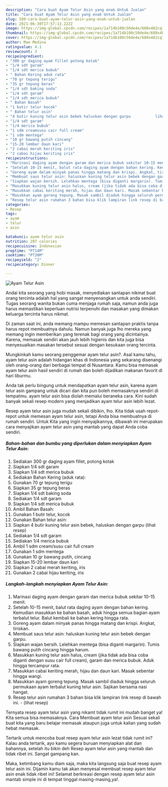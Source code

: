```yaml
---
description: "Cara buat Ayam Telur Asin yang enak Untuk Jualan"
title: "Cara buat Ayam Telur Asin yang enak Untuk Jualan"
slug: 589-cara-buat-ayam-telur-asin-yang-enak-untuk-jualan
date: 2021-06-30T17:57:13.222Z
image: https://img-global.cpcdn.com/recipes/1a714b100c50de4e/680x482cq70/ayam-telur-asin-foto-resep-utama.jpg
thumbnail: https://img-global.cpcdn.com/recipes/1a714b100c50de4e/680x482cq70/ayam-telur-asin-foto-resep-utama.jpg
cover: https://img-global.cpcdn.com/recipes/1a714b100c50de4e/680x482cq70/ayam-telur-asin-foto-resep-utama.jpg
author: Mae Medina
ratingvalue: 4.1
reviewcount: 3
recipeingredient:
- "300 gr daging ayam fillet potong kotak"
- "1/4 sdt garam"
- "1/4 sdt merica bubuk"
- " Bahan Kering aduk rata"
- "70 gr tepung terigu"
- "35 gr tepung beras"
- "1/4 sdt baking soda"
- "1/4 sdt garam"
- "1/4 sdt merica bubuk"
- " Bahan Basah"
- "1 butir telur kocok"
- " Bahan telur asin"
- "4 butir kuning telur asin bebek haluskan dengan garpu           lihat resep"
- "1/4 sdt garam"
- "1/4 merica bubuk"
- "1 sdm creamsusu cair full cream"
- "1 sdm mentega"
- "10 gr bawang putih cincang"
- "15-20 lembar daun kari"
- "2 cabai merah keriting iris"
- "2 cabai hijau keriting iris"
recipeinstructions:
- "Marinasi daging ayam dengan garam dan merica bubuk sekitar 10-15 menit."
- "Setelah 10-15 menit, balut rata daging ayam dengan bahan kering. Kemudian masukkan ke bahan basah, aduk hingga semua bagian ayam terbalut telur. Balut kembali ke bahan kering hingga rata."
- "Goreng ayam dalam minyak panas hingga matang dan krispi. Angkat, tiriskan."
- "Membuat saus telur asin: haluskan kuning telur asin bebek dengan garpu."
- "Siapkan wajan bersih. Lelehkan mentega (bisa diganti margarin). Tumis bawang putih cincang hingga harum."
- "Masukkan kuning telur asin halus, cream (jika tidak ada bisa coba diganti dengan susu cair full cream), garam dan merica bubuk. Aduk hingga tercampur rata."
- "Masukkan cabai keriting merah, hijau dan daun kari. Masak sebentar hingga wangi."
- "Masukkan ayam goreng tepung. Masak sambil diaduk hingga seluruh permukaan ayam terbalut kuning telur asin. Sajikan bersama nasi hangat."
- "Resep telur asin rumahan 3 bahan bisa klik lampiran link resep di bawah ini.           (lihat resep)"
categories:
- Resep
tags:
- ayam
- telur
- asin

katakunci: ayam telur asin 
nutrition: 207 calories
recipecuisine: Indonesian
preptime: "PT14M"
cooktime: "PT30M"
recipeyield: "2"
recipecategory: Dinner

---
```



![Ayam Telur Asin](https://img-global.cpcdn.com/recipes/1a714b100c50de4e/680x482cq70/ayam-telur-asin-foto-resep-utama.jpg)

Andai kita seorang yang hobi masak, menyediakan santapan nikmat buat orang tercinta adalah hal yang sangat menyenangkan untuk anda sendiri. Tugas seorang  wanita bukan cuma menjaga rumah saja, namun anda juga harus memastikan keperluan nutrisi terpenuhi dan masakan yang dimakan keluarga tercinta harus nikmat.

Di zaman  saat ini, anda memang mampu memesan santapan praktis tanpa harus repot membuatnya dahulu. Namun banyak juga lho mereka yang memang ingin memberikan yang terenak bagi orang yang dicintainya. Karena, memasak sendiri akan jauh lebih higienis dan kita juga bisa menyesuaikan masakan tersebut sesuai dengan kesukaan orang tercinta. 



Mungkinkah kamu seorang penggemar ayam telur asin?. Asal kamu tahu, ayam telur asin adalah hidangan khas di Indonesia yang sekarang disenangi oleh orang-orang dari berbagai tempat di Nusantara. Kamu bisa memasak ayam telur asin hasil sendiri di rumah dan boleh dijadikan makanan favorit di hari liburmu.

Anda tak perlu bingung untuk mendapatkan ayam telur asin, karena ayam telur asin gampang untuk dicari dan kita pun boleh memasaknya sendiri di tempatmu. ayam telur asin bisa diolah memalui beraneka cara. Kini sudah banyak sekali resep modern yang menjadikan ayam telur asin lebih lezat.

Resep ayam telur asin juga mudah sekali dibikin, lho. Kita tidak usah repot-repot untuk memesan ayam telur asin, tetapi Anda bisa membuatnya di rumah sendiri. Untuk Kita yang ingin menyajikannya, dibawah ini merupakan cara menyajikan ayam telur asin yang mantab yang dapat Anda coba sendiri.

<!--inarticleads1-->

##### Bahan-bahan dan bumbu yang diperlukan dalam menyiapkan Ayam Telur Asin:

1. Sediakan 300 gr daging ayam fillet, potong kotak
1. Siapkan 1/4 sdt garam
1. Siapkan 1/4 sdt merica bubuk
1. Sediakan  Bahan Kering (aduk rata):
1. Gunakan 70 gr tepung terigu
1. Siapkan 35 gr tepung beras
1. Siapkan 1/4 sdt baking soda
1. Sediakan 1/4 sdt garam
1. Siapkan 1/4 sdt merica bubuk
1. Ambil  Bahan Basah:
1. Gunakan 1 butir telur, kocok
1. Gunakan  Bahan telur asin:
1. Siapkan 4 butir kuning telur asin bebek, haluskan dengan garpu           (lihat resep)
1. Sediakan 1/4 sdt garam
1. Sediakan 1/4 merica bubuk
1. Ambil 1 sdm cream/susu cair full cream
1. Gunakan 1 sdm mentega
1. Gunakan 10 gr bawang putih, cincang
1. Siapkan 15-20 lembar daun kari
1. Siapkan 2 cabai merah keriting, iris
1. Gunakan 2 cabai hijau keriting, iris




<!--inarticleads2-->

##### Langkah-langkah menyiapkan Ayam Telur Asin:

1. Marinasi daging ayam dengan garam dan merica bubuk sekitar 10-15 menit.
1. Setelah 10-15 menit, balut rata daging ayam dengan bahan kering. Kemudian masukkan ke bahan basah, aduk hingga semua bagian ayam terbalut telur. Balut kembali ke bahan kering hingga rata.
1. Goreng ayam dalam minyak panas hingga matang dan krispi. Angkat, tiriskan.
1. Membuat saus telur asin: haluskan kuning telur asin bebek dengan garpu.
1. Siapkan wajan bersih. Lelehkan mentega (bisa diganti margarin). Tumis bawang putih cincang hingga harum.
1. Masukkan kuning telur asin halus, cream (jika tidak ada bisa coba diganti dengan susu cair full cream), garam dan merica bubuk. Aduk hingga tercampur rata.
1. Masukkan cabai keriting merah, hijau dan daun kari. Masak sebentar hingga wangi.
1. Masukkan ayam goreng tepung. Masak sambil diaduk hingga seluruh permukaan ayam terbalut kuning telur asin. Sajikan bersama nasi hangat.
1. Resep telur asin rumahan 3 bahan bisa klik lampiran link resep di bawah ini. -           (lihat resep)




Ternyata resep ayam telur asin yang nikamt tidak rumit ini mudah banget ya! Kita semua bisa memasaknya. Cara Membuat ayam telur asin Sesuai sekali buat kita yang baru belajar memasak ataupun juga untuk kalian yang sudah hebat memasak.

Tertarik untuk mencoba buat resep ayam telur asin lezat tidak rumit ini? Kalau anda tertarik, ayo kamu segera buruan menyiapkan alat dan bahannya, setelah itu bikin deh Resep ayam telur asin yang mantab dan tidak ribet ini. Sangat gampang kan. 

Maka, ketimbang kamu diam saja, maka kita langsung saja buat resep ayam telur asin ini. Dijamin kamu tak akan menyesal membuat resep ayam telur asin enak tidak ribet ini! Selamat berkreasi dengan resep ayam telur asin mantab simple ini di tempat tinggal masing-masing,ya!.

